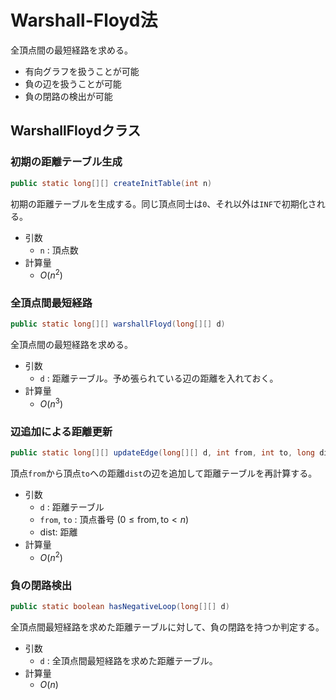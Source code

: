 # Warshall-Floyd法
全頂点間の最短経路を求める。
- 有向グラフを扱うことが可能
- 負の辺を扱うことが可能
- 負の閉路の検出が可能

## WarshallFloydクラス
### 初期の距離テーブル生成
```java
public static long[][] createInitTable(int n)
```
初期の距離テーブルを生成する。同じ頂点同士は`0`、それ以外は`INF`で初期化される。
- 引数
  - `n` : 頂点数
- 計算量
  - $O(n^2)$

### 全頂点間最短経路
```java
public static long[][] warshallFloyd(long[][] d)
```
全頂点間の最短経路を求める。
- 引数
  - `d` : 距離テーブル。予め張られている辺の距離を入れておく。
- 計算量
  - $O(n^3)$

### 辺追加による距離更新
```java
public static long[][] updateEdge(long[][] d, int from, int to, long dist)
```
頂点`from`から頂点`to`への距離`dist`の辺を追加して距離テーブルを再計算する。
- 引数
  - `d` : 距離テーブル
  - `from`, `to` : 頂点番号 $(0\le \mathrm{from}, \mathrm{to}\lt n)$
  - dist: 距離
- 計算量
  - $O(n^2)$

### 負の閉路検出
```java
public static boolean hasNegativeLoop(long[][] d)
```
全頂点間最短経路を求めた距離テーブルに対して、負の閉路を持つか判定する。
- 引数
  - `d` : 全頂点間最短経路を求めた距離テーブル。
- 計算量
  - $O(n)$
